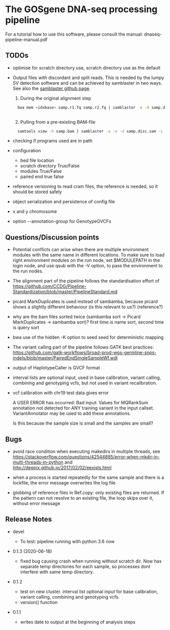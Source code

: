 # The GOSgene DNA-seq processing pipeline


For a tutorial how to use this software, please consult the manual:
dnaseq-pipeline-manual.pdf

## TODOs

* optimise for scratch directory use, scratch directory use as the default

* Output files with discordant and split reads. This is needed by the
  lumpy SV detection software and can be achieved by samblaster in two
  ways. See also the [samblaster github
  page](https://github.com/GregoryFaust/samblaster).

  
  1. During the original alignment step
  
  ```sh
    bwa mem <idxbase> samp.r1.fq samp.r2.fq | samblaster -e -d samp.disc.sam -s samp.split.sam | samtools view -Sb - > samp.out.bam
	
  ```

  2. Pulling from a pre-existing BAM-file

  ```sh
    samtools view -h samp.bam | samblaster -a -e -d samp.disc.sam -s samp.split.sam -o /dev/null
  ```
    
* checking if programs used are in path

* configuration
  * bed file location
  * scratch directory True/False
  * modules True/False
  * paired end true false

* reference versioning
  to read cram files, the reference is needed, so it should be stored safely
	
* object serialization and persistence of config file

* x and y chromosome

* option --annotation-group for GenotypeGVCFs

## Questions/Discussion points

* Potential conflicts can arise when there are multiple environment
  modules with the same name in different locations. To make sure to
  load right environment modules on the run node, set $MODULEPATH in
  the login node, and use qsub with the -V option, to pass the
  environment to the run nodes.

* The alignment part of the pipeline follows the standardisation
  effort of
  https://github.com/CCDG/Pipeline-Standardization/blob/master/PipelineStandard.md

* picard MarkDuplicates is used instead of sambamba, because picard
  shows a slightly different behaviour (is this relevant to us?)
  (reference?)

* why are the bam files sorted twice (sambamba sort -> Picard
  MarkDuplicates -> sambamba sort)? first time is name sort, second
  time is query sort

* bwa use of the hidden -K option to seed seed for deterministic
  mapping

* The variant calling part of the pipeline follows GATK best
  practices:
  https://github.com/gatk-workflows/broad-prod-wgs-germline-snps-indels/blob/master/PairedEndSingleSampleWf.wdl

* output of HaplotypeCaller is GVCF format

* interval lists are optional input, used in base calibration, variant
  calling, combining and genotyping vcfs, but not used in variant
  recalibration.

* vcf calibration with chr19 test data gives error

	A USER ERROR has occurred: Bad input: Values for MQRankSum
    annotation not detected for ANY training variant in the input
    callset. VariantAnnotator may be used to add these annotations.

  Is this because the sample size is small and the samples are small?


## Bugs

* avoid race condition when executing makedirs in multiple threads,
  see
  https://stackoverflow.com/questions/42544885/error-when-mkdir-in-multi-threads-in-python
  and http://deepix.github.io/2017/02/02/eexists.html

* when a process is started repeatedly for the same sample and there
  is a lockfile, the error message overwrites the log file
  
* globbing of reference files in Ref.copy: only existing files are
  returned. If the pattern can not resolve to an existing file, the
  loop skips over it, without error message

## Release Notes

* devel
  * To test: pipeline running with python 3.6 now
	
* 0.1.3 (2020-06-18)
  * fixed bug causing crash when running without scratch dir. Now has
    separate temp directories for each sample, so processes dont
    interfere with same temp directory.

* 0.1.2
  * test on new cluster. interval list optional input for base
    calibration, variant calling, combining and genotyping vcfs.
  * version() function

* 0.1.1
  * writes date to output at the beginning of analysis steps
